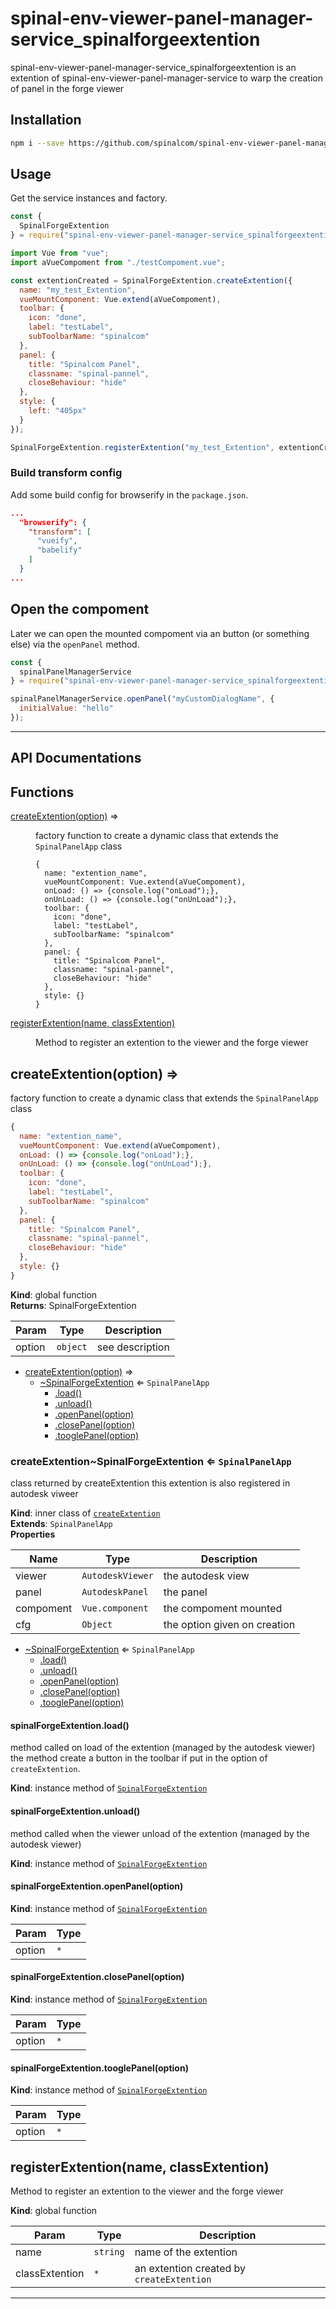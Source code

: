 # spinal-env-viewer-panel-manager-service_spinalforgeextention

spinal-env-viewer-panel-manager-service_spinalforgeextention is an extention of spinal-env-viewer-panel-manager-service to warp the creation of panel in the forge viewer

## Installation

```sh
npm i --save https://github.com/spinalcom/spinal-env-viewer-panel-manager-service_spinalforgeextention
```

## Usage

Get the service instances and factory.

```js
const {
  SpinalForgeExtention
} = require("spinal-env-viewer-panel-manager-service_spinalforgeextention");
```

```js
import Vue from "vue";
import aVueCompoment from "./testCompoment.vue";

const extentionCreated = SpinalForgeExtention.createExtention({
  name: "my_test_Extention",
  vueMountComponent: Vue.extend(aVueCompoment),
  toolbar: {
    icon: "done",
    label: "testLabel",
    subToolbarName: "spinalcom"
  },
  panel: {
    title: "Spinalcom Panel",
    classname: "spinal-pannel",
    closeBehaviour: "hide"
  },
  style: {
    left: "405px"
  }
});

SpinalForgeExtention.registerExtention("my_test_Extention", extentionCreated);
```

### Build transform config

Add some build config for browserify in the `package.json`.

```json
...
  "browserify": {
    "transform": [
      "vueify",
      "babelify"
    ]
  }
...
```

## Open the compoment

Later we can open the mounted compoment via an button (or something else) via the `openPanel` method.

```js
const {
  spinalPanelManagerService
} = require("spinal-env-viewer-panel-manager-service_spinalforgeextention");

spinalPanelManagerService.openPanel("myCustomDialogName", {
  initialValue: "hello"
});
```

---

## API Documentations

## Functions

<dl>
<dt><a href="#createExtention">createExtention(option)</a> ⇒</dt>
<dd><p>factory function to create a dynamic class that extends the <code>SpinalPanelApp</code> class</p>
<pre><code class="language-javascript">{
  name: &quot;extention_name&quot;,
  vueMountComponent: Vue.extend(aVueCompoment),
  onLoad: () =&gt; {console.log(&quot;onLoad&quot;);},
  onUnLoad: () =&gt; {console.log(&quot;onUnLoad&quot;);},
  toolbar: {
    icon: &quot;done&quot;,
    label: &quot;testLabel&quot;,
    subToolbarName: &quot;spinalcom&quot;
  },
  panel: {
    title: &quot;Spinalcom Panel&quot;,
    classname: &quot;spinal-pannel&quot;,
    closeBehaviour: &quot;hide&quot;
  },
  style: {}
}
</code></pre>
</dd>
<dt><a href="#registerExtention">registerExtention(name, classExtention)</a></dt>
<dd><p>Method to register an extention to the viewer and the forge viewer</p>
</dd>
</dl>

<a name="createExtention"></a>

## createExtention(option) ⇒
factory function to create a dynamic class that extends the `SpinalPanelApp` class
```js
{
  name: "extention_name",
  vueMountComponent: Vue.extend(aVueCompoment),
  onLoad: () => {console.log("onLoad");},
  onUnLoad: () => {console.log("onUnLoad");},
  toolbar: {
    icon: "done",
    label: "testLabel",
    subToolbarName: "spinalcom"
  },
  panel: {
    title: "Spinalcom Panel",
    classname: "spinal-pannel",
    closeBehaviour: "hide"
  },
  style: {}
}
```

**Kind**: global function  
**Returns**: SpinalForgeExtention  

| Param | Type | Description |
| --- | --- | --- |
| option | <code>object</code> | see description |


* [createExtention(option)](#createExtention) ⇒
    * [~SpinalForgeExtention](#createExtention..SpinalForgeExtention) ⇐ <code>SpinalPanelApp</code>
        * [.load()](#createExtention..SpinalForgeExtention+load)
        * [.unload()](#createExtention..SpinalForgeExtention+unload)
        * [.openPanel(option)](#createExtention..SpinalForgeExtention+openPanel)
        * [.closePanel(option)](#createExtention..SpinalForgeExtention+closePanel)
        * [.tooglePanel(option)](#createExtention..SpinalForgeExtention+tooglePanel)

<a name="createExtention..SpinalForgeExtention"></a>

### createExtention~SpinalForgeExtention ⇐ <code>SpinalPanelApp</code>
class returned by createExtention
this extention is also registered in autodesk viweer

**Kind**: inner class of [<code>createExtention</code>](#createExtention)  
**Extends**: <code>SpinalPanelApp</code>  
**Properties**

| Name | Type | Description |
| --- | --- | --- |
| viewer | <code>AutodeskViewer</code> | the autodesk view |
| panel | <code>AutodeskPanel</code> | the panel |
| compoment | <code>Vue.component</code> | the compoment mounted |
| cfg | <code>Object</code> | the option given on creation |


* [~SpinalForgeExtention](#createExtention..SpinalForgeExtention) ⇐ <code>SpinalPanelApp</code>
    * [.load()](#createExtention..SpinalForgeExtention+load)
    * [.unload()](#createExtention..SpinalForgeExtention+unload)
    * [.openPanel(option)](#createExtention..SpinalForgeExtention+openPanel)
    * [.closePanel(option)](#createExtention..SpinalForgeExtention+closePanel)
    * [.tooglePanel(option)](#createExtention..SpinalForgeExtention+tooglePanel)

<a name="createExtention..SpinalForgeExtention+load"></a>

#### spinalForgeExtention.load()
method called on load of the extention (managed by the autodesk viewer)
the method create a button in the toolbar if put in the option of `createExtention`.

**Kind**: instance method of [<code>SpinalForgeExtention</code>](#createExtention..SpinalForgeExtention)  
<a name="createExtention..SpinalForgeExtention+unload"></a>

#### spinalForgeExtention.unload()
method called when the viewer unload of the extention
(managed by the autodesk viewer)

**Kind**: instance method of [<code>SpinalForgeExtention</code>](#createExtention..SpinalForgeExtention)  
<a name="createExtention..SpinalForgeExtention+openPanel"></a>

#### spinalForgeExtention.openPanel(option)
**Kind**: instance method of [<code>SpinalForgeExtention</code>](#createExtention..SpinalForgeExtention)  

| Param | Type |
| --- | --- |
| option | <code>\*</code> | 

<a name="createExtention..SpinalForgeExtention+closePanel"></a>

#### spinalForgeExtention.closePanel(option)
**Kind**: instance method of [<code>SpinalForgeExtention</code>](#createExtention..SpinalForgeExtention)  

| Param | Type |
| --- | --- |
| option | <code>\*</code> | 

<a name="createExtention..SpinalForgeExtention+tooglePanel"></a>

#### spinalForgeExtention.tooglePanel(option)
**Kind**: instance method of [<code>SpinalForgeExtention</code>](#createExtention..SpinalForgeExtention)  

| Param | Type |
| --- | --- |
| option | <code>\*</code> | 

<a name="registerExtention"></a>

## registerExtention(name, classExtention)
Method to register an extention to the viewer and the forge viewer

**Kind**: global function  

| Param | Type | Description |
| --- | --- | --- |
| name | <code>string</code> | name of the extention |
| classExtention | <code>\*</code> | an extention created by `createExtention` |


---
